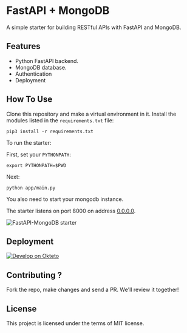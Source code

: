 # FastAPI + MongoDB

A simple starter for building RESTful APIs with FastAPI and MongoDB. 

## Features

+ Python FastAPI backend.
+ MongoDB database.
+ Authentication
+ Deployment

## How To Use

Clone this repository and make a virtual environment in it. Install the modules listed in the `requirements.txt` file:

```console
pip3 install -r requirements.txt
```

To run the starter:

First, set your `PYTHONPATH`:

```console
export PYTHONPATH=$PWD
```

Next:

```console
python app/main.py
```

You also need to start your mongodb instance.

The starter listens on port 8000 on address [0.0.0.0](0.0.0.0). 

![FastAPI-MongoDB starter](https://res.cloudinary.com/adeshina/image/upload/v1600180509/fopab9idhrjqeqds4izk.png)

## Deployment

[![Develop on Okteto](https://okteto.com/develop-okteto.svg)](https://cloud.okteto.com/deploy?repository=https://github.com/Youngestdev/fastapi-mongo)


## Contributing ?

Fork the repo, make changes and send a PR. We'll review it together!

## License

This project is licensed under the terms of MIT license.
